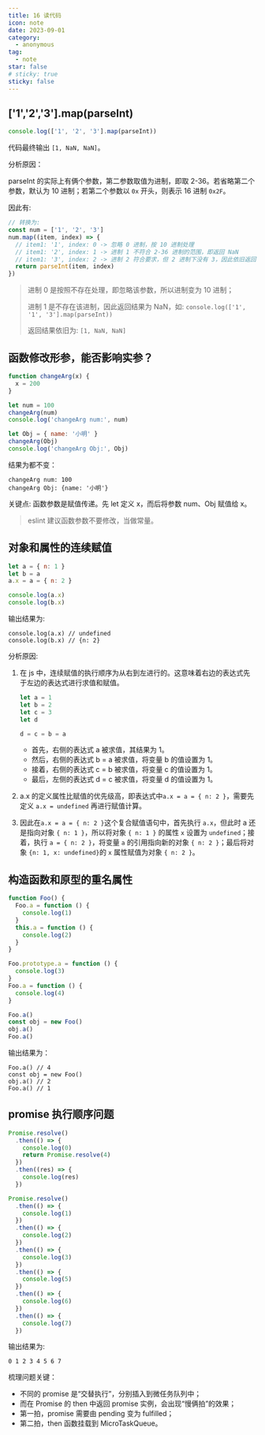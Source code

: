 ```yaml
---
title: 16 读代码
icon: note
date: 2023-09-01
category:
  - anonymous
tag:
  - note
star: false
# sticky: true
sticky: false
---
```


## ['1','2','3'].map(parseInt)

```js
console.log(['1', '2', '3'].map(parseInt))
```

代码最终输出 `[1, NaN, NaN]`。

分析原因：

parseInt 的实际上有俩个参数，第二参数取值为进制，即取 2-36。若省略第二个参数，默认为 10 进制；若第二个参数以 `0x` 开头，则表示 16 进制 `0x2F`。

因此有:

```js
// 转换为:
const num = ['1', '2', '3']
num.map((item, index) => {
  // item1: '1', index: 0 -> 忽略 0 进制，按 10 进制处理
  // item1: '2', index: 1 -> 进制 1 不符合 2-36 进制的范围，即返回 NaN
  // item1: '3', index: 2 -> 进制 2 符合要求，但 2 进制下没有 3，因此依旧返回 NaN
  return parseInt(item, index)
})
```

> 进制 0 是按照不存在处理，即忽略该参数，所以进制变为 10 进制；
>
> 进制 1 是不存在该进制，因此返回结果为 NaN，如: `console.log(['1', '1', '3'].map(parseInt))`
>
> 返回结果依旧为: `[1, NaN, NaN]`

## 函数修改形参，能否影响实参？

```js
function changeArg(x) {
  x = 200
}

let num = 100
changeArg(num)
console.log('changeArg num:', num)

let Obj = { name: '小明' }
changeArg(Obj)
console.log('changeArg Obj:', Obj)
```

结果为都不变：

```log
changeArg num: 100
changeArg Obj: {name: '小明'}
```

关键点: 函数参数是赋值传递。先 let 定义 x，而后将参数 num、Obj 赋值给 x。

> eslint 建议函数参数不要修改，当做常量。

## 对象和属性的连续赋值

```js
let a = { n: 1 }
let b = a
a.x = a = { n: 2 }

console.log(a.x)
console.log(b.x)
```

输出结果为:

```log
console.log(a.x) // undefined
console.log(b.x) // {n: 2}
```

分析原因:

1. 在 js 中，连续赋值的执行顺序为从右到左进行的。这意味着右边的表达式先于左边的表达式进行求值和赋值。

   ```js
   let a = 1
   let b = 2
   let c = 3
   let d

   d = c = b = a
   ```

   - 首先，右侧的表达式 a 被求值，其结果为 1。
   - 然后，右侧的表达式 b = a 被求值，将变量 b 的值设置为 1。
   - 接着，右侧的表达式 c = b 被求值，将变量 c 的值设置为 1。
   - 最后，左侧的表达式 d = c 被求值，将变量 d 的值设置为 1。

2. a.x 的定义属性比赋值的优先级高，即表达式中`a.x = a = { n: 2 }`，需要先定义 `a.x = undefined` 再进行赋值计算。
3. 因此在`a.x = a = { n: 2 }`这个复合赋值语句中，首先执行 `a.x`，但此时 a 还是指向对象 `{ n: 1 }`，所以将对象 `{ n: 1 }` 的属性 `x` 设置为 `undefined`；接着，执行 `a = { n: 2 }`，将变量 `a` 的引用指向新的对象 `{ n: 2 }`；最后将对象 `{n: 1, x: undefined}`的 `x` 属性赋值为对象 `{ n: 2 }`。

## 构造函数和原型的重名属性

```js
function Foo() {
  Foo.a = function () {
    console.log(1)
  }
  this.a = function () {
    console.log(2)
  }
}

Foo.prototype.a = function () {
  console.log(3)
}
Foo.a = function () {
  console.log(4)
}

Foo.a()
const obj = new Foo()
obj.a()
Foo.a()
```

输出结果为：

```log
Foo.a() // 4
const obj = new Foo()
obj.a() // 2
Foo.a() // 1
```

## promise 执行顺序问题

```js
Promise.resolve()
  .then(() => {
    console.log(0)
    return Promise.resolve(4)
  })
  .then((res) => {
    console.log(res)
  })

Promise.resolve()
  .then(() => {
    console.log(1)
  })
  .then(() => {
    console.log(2)
  })
  .then(() => {
    console.log(3)
  })
  .then(() => {
    console.log(5)
  })
  .then(() => {
    console.log(6)
  })
  .then(() => {
    console.log(7)
  })
```

输出结果为:

```log
0 1 2 3 4 5 6 7
```

梳理问题关键：

- 不同的 promise 是“交替执行”，分别插入到微任务队列中；
- 而在 Promise 的 then 中返回 promise 实例，会出现“慢俩拍”的效果；
- 第一拍，promise 需要由 pending 变为 fulfilled；
- 第二拍，then 函数挂载到 MicroTaskQueue。

